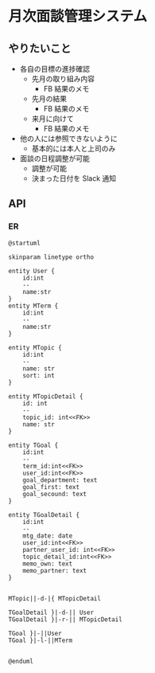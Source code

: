 # 月次面談管理システム

## やりたいこと

- 各自の目標の進捗確認
  - 先月の取り組み内容
    - FB 結果のメモ
  - 先月の結果
    - FB 結果のメモ
  - 来月に向けて
    - FB 結果のメモ
- 他の人には参照できないように
  - 基本的には本人と上司のみ
- 面談の日程調整が可能
  - 調整が可能
  - 決まった日付を Slack 通知

## API

### ER

```plantuml
@startuml

skinparam linetype ortho

entity User {
    id:int
    --
    name:str
}
entity MTerm {
    id:int
    --
    name:str
}

entity MTopic {
    id:int
    --
    name: str
    sort: int
}

entity MTopicDetail {
    id: int
    --
    topic_id: int<<FK>>
    name: str
}

entity TGoal {
    id:int
    --
    term_id:int<<FK>>
    user_id:int<<FK>>
    goal_department: text
    goal_first: text
    goal_secound: text
}

entity TGoalDetail {
    id:int
    --
    mtg_date: date
    user_id:int<<FK>>
    partner_user_id: int<<FK>>
    topic_detail_id:int<<FK>>
    memo_own: text
    memo_partner: text
}


MTopic||-d-|{ MTopicDetail

TGoalDetail }|-d-|| User
TGoalDetail }|-r-|| MTopicDetail

TGoal }|-||User
TGoal }|-l-||MTerm


@enduml
```
